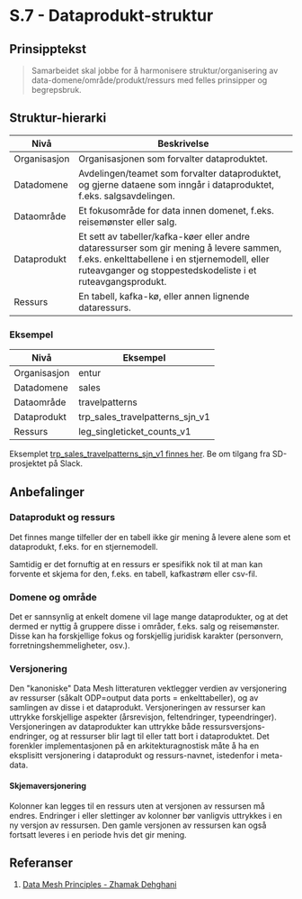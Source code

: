# S.7 - Dataprodukt-struktur

## Prinsipptekst

> Samarbeidet skal jobbe for å harmonisere struktur/organisering av data-domene/område/produkt/ressurs med felles prinsipper og begrepsbruk.

## Struktur-hierarki

| Nivå | Beskrivelse | 
| ------- | ------- |
| Organisasjon | Organisasjonen som forvalter dataproduktet. |
| Datadomene | Avdelingen/teamet som forvalter dataproduktet, og gjerne dataene som inngår i dataproduktet, f.eks. salgsavdelingen. |
| Dataområde | Et fokusområde for data innen domenet, f.eks. reisemønster eller salg. |
| Dataprodukt | Et sett av tabeller/kafka-køer eller andre dataressurser som gir mening å levere sammen, f.eks. enkelttabellene i en stjernemodell, eller ruteavganger og stoppestedskodeliste i et ruteavgangsprodukt. |
| Ressurs | En tabell, kafka-kø, eller annen lignende dataressurs. |

### Eksempel

| Nivå | Eksempel | 
| ------- | ------- |
| Organisasjon | entur |
| Datadomene | sales |
| Dataområde | travelpatterns |
| Dataprodukt | trp_sales_travelpatterns_sjn_v1 |
| Ressurs | leg_singleticket_counts_v1 |

Eksemplet [trp_sales_travelpatterns_sjn_v1 finnes her](https://github.com/entur/sd-playground/blob/main/datacatalog/catalog/orgs/entur/domains/sales/areas/travelpatterns/products/trp_sales_travelpatterns_sjn_v1/assets/leg_single_ticket_counts_v1/README.md). Be om tilgang fra SD-prosjektet på Slack.

## Anbefalinger

### Dataprodukt og ressurs

Det finnes mange tilfeller der en tabell ikke gir mening å levere alene som et dataprodukt, f.eks. for en stjernemodell.

Samtidig er det fornuftig at en ressurs er spesifikk nok til at man kan forvente et skjema for den, f.eks. en tabell, kafkastrøm eller csv-fil.

### Domene og område

Det er sannsynlig at enkelt domene vil lage mange dataprodukter, og at det dermed er nyttig å gruppere disse i områder, f.eks. salg og reisemønster. Disse kan ha forskjellige fokus og forskjellig juridisk karakter (personvern, forretningshemmeligheter, osv.).

### Versjonering

Den "kanoniske" Data Mesh litteraturen vektlegger verdien av versjonering av ressurser (såkalt ODP=output data ports = enkelttabeller), og av samlingen av disse i et dataprodukt. Versjoneringen av ressurser kan uttrykke forskjellige aspekter (årsrevisjon, feltendringer, typeendringer). Versjoneringen av dataprodukter kan uttrykke både ressursversjons-endringer, og at ressurser blir lagt til eller tatt bort i dataproduktet. Det forenkler implementasjonen på en arkitekturagnostisk måte å ha en eksplisitt versjonering i dataprodukt og ressurs-navnet, istedenfor i meta-data.

#### Skjemaversjonering

Kolonner kan legges til en ressurs uten at versjonen av ressursen må endres. Endringer i eller slettinger av kolonner bør vanligvis uttrykkes i en ny versjon av ressursen. Den gamle versjonen av ressursen kan også fortsatt leveres i en periode hvis det gir mening.

## Referanser

1. [Data Mesh Principles - Zhamak Dehghani](https://martinfowler.com/articles/data-mesh-principles.html)



